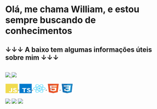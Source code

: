 <h1>Olá, me chama William, e estou sempre buscando de conhecimentos</h1>
<h2>↓↓↓ A baixo tem algumas informações úteis sobre mim ↓↓↓ </h2>
<div></br></div>

<div align="center" style="display: flex">
  <a href="https://github.com/chocolesdeveloper">
  <img height="180em" src="https://github-readme-stats.vercel.app/api?username=chocolesdeveloper&show_icons=true&theme=dark&include_all_commits=true&count_private=true"/>
  <img height="180em" src="https://github-readme-stats.vercel.app/api/top-langs/?username=chocolesdeveloper&layout=compact&langs_count=7&theme=dark"/>
</div>

<div style="display: inline_block"><br>
  <img align="center" alt="JavaScript LOGO" height="30" width="40" src="https://raw.githubusercontent.com/devicons/devicon/master/icons/javascript/javascript-plain.svg">
  <img align="center" alt="TypeScript LOGO" height="30" width="40" src="https://raw.githubusercontent.com/devicons/devicon/master/icons/typescript/typescript-plain.svg">
  <img align="center" alt="ReactJS LOGO" height="30" width="40" src="https://raw.githubusercontent.com/devicons/devicon/master/icons/react/react-original.svg">
  <img align="center" alt="HTML LOGO" height="30" width="40" src="https://raw.githubusercontent.com/devicons/devicon/master/icons/html5/html5-original.svg">
  <img align="center" alt="CSS LOGO" height="30" width="40" src="https://raw.githubusercontent.com/devicons/devicon/master/icons/css3/css3-original.svg">
</div>
<div></br></div>
<div> 
  <a href="https://instagram.com/chocolesdeveloper" target="_blank"><img src="https://img.shields.io/badge/-Instagram-%23E4405F?style=for-the-badge&logo=instagram&logoColor=white" target="_blank"></a>
  <a href = "williamferreira.programador@gmail.com"><img src="https://img.shields.io/badge/-Gmail-%23333?style=for-the-badge&logo=gmail&logoColor=white" target="_blank"></a>
  <a href="https://www.linkedin.com/in/william-ribeiro-6a435b180/" target="_blank"><img src="https://img.shields.io/badge/-LinkedIn-%230077B5?style=for-the-badge&logo=linkedin&logoColor=white" target="_blank"></a> 
</div>
